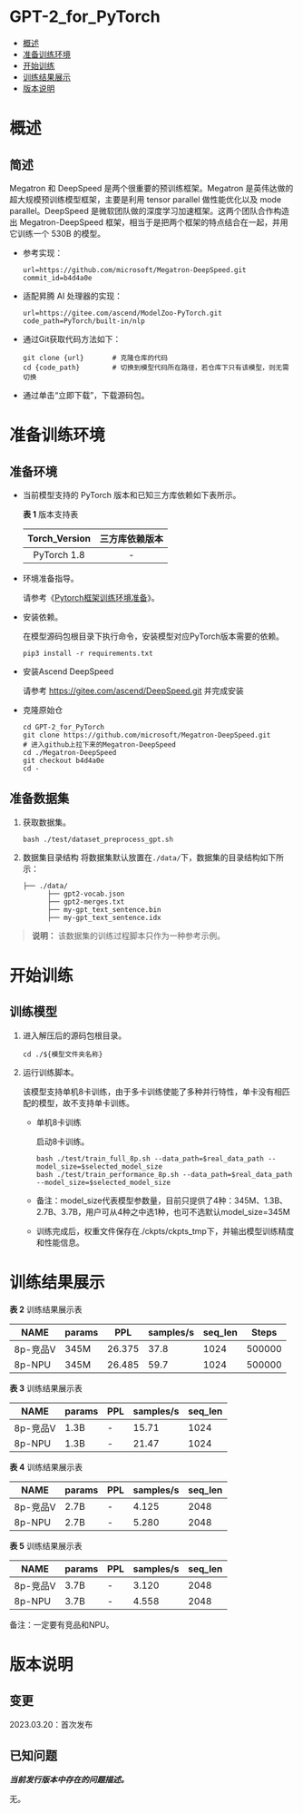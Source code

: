# GPT-2_for_PyTorch

-   [概述](概述.md)
-   [准备训练环境](准备训练环境.md)
-   [开始训练](开始训练.md)
-   [训练结果展示](训练结果展示.md)
-   [版本说明](版本说明.md)


# 概述

## 简述

Megatron 和 DeepSpeed 是两个很重要的预训练框架。Megatron 是英伟达做的超大规模预训练模型框架，主要是利用 tensor parallel 做性能优化以及 mode parallel。DeepSpeed 是微软团队做的深度学习加速框架。这两个团队合作构造出 Megatron-DeepSpeed  框架，相当于是把两个框架的特点结合在一起，并用它训练一个 530B 的模型。

- 参考实现：

  ```
  url=https://github.com/microsoft/Megatron-DeepSpeed.git
  commit_id=b4d4a0e
  ```

- 适配昇腾 AI 处理器的实现：

  ```
  url=https://gitee.com/ascend/ModelZoo-PyTorch.git
  code_path=PyTorch/built-in/nlp
  ```
  
- 通过Git获取代码方法如下：

  ```
  git clone {url}       # 克隆仓库的代码
  cd {code_path}        # 切换到模型代码所在路径，若仓库下只有该模型，则无需切换
  ```
  
- 通过单击“立即下载”，下载源码包。

# 准备训练环境

## 准备环境

- 当前模型支持的 PyTorch 版本和已知三方库依赖如下表所示。

  **表 1**  版本支持表

  | Torch_Version      | 三方库依赖版本                                 |
  | :--------: | :----------------------------------------------------------: |
  | PyTorch 1.8 | - |
  
- 环境准备指导。

  请参考《[Pytorch框架训练环境准备](https://www.hiascend.com/document/detail/zh/ModelZoo/pytorchframework/ptes)》。
  
- 安装依赖。

  在模型源码包根目录下执行命令，安装模型对应PyTorch版本需要的依赖。
  ```
  pip3 install -r requirements.txt
  ```


- 安装Ascend DeepSpeed 
  
  请参考 <https://gitee.com/ascend/DeepSpeed.git> 并完成安装

- 克隆原始仓

  ```
  cd GPT-2_for_PyTorch
  git clone https://github.com/microsoft/Megatron-DeepSpeed.git
  # 进入github上拉下来的Megatron-DeepSpeed
  cd ./Megatron-DeepSpeed
  git checkout b4d4a0e
  cd -
  ```

## 准备数据集

1. 获取数据集。

    ```bash ./test/dataset_preprocess_gpt.sh```

2. 数据集目录结构
   将数据集默认放置在```./data/```下，数据集的目录结构如下所示：

   ```
   ├── ./data/
         ├── gpt2-vocab.json         
         ├── gpt2-merges.txt
         ├── my-gpt_text_sentence.bin
         ├── my-gpt_text_sentence.idx
   ```

> **说明：** 
>该数据集的训练过程脚本只作为一种参考示例。


# 开始训练

## 训练模型

1. 进入解压后的源码包根目录。

   ```
   cd ./${模型文件夹名称} 
   ```

2. 运行训练脚本。

   该模型支持单机8卡训练，由于多卡训练使能了多种并行特性，单卡没有相匹配的模型，故不支持单卡训练。

   - 单机8卡训练

     启动8卡训练。

     ```
     bash ./test/train_full_8p.sh --data_path=$real_data_path --model_size=$selected_model_size
     bash ./test/train_performance_8p.sh --data_path=$real_data_path --model_size=$selected_model_size
     ```
   - 备注：model_size代表模型参数量，目前只提供了4种：345M、1.3B、2.7B、3.7B，用户可从4种之中选1种，也可不选默认model_size=345M
   - 训练完成后，权重文件保存在./ckpts/ckpts_tmp下，并输出模型训练精度和性能信息。

# 训练结果展示

**表 2**  训练结果展示表

| NAME     | params |  PPL  | samples/s | seq_len | Steps     |
| -------  | -----  | -----  |------- | ----- | ------    |
| 8p-竞品V  | 345M  | 26.375  |   37.8 | 1024 | 500000    |
| 8p-NPU   | 345M | 26.485 |   59.7  | 1024 | 500000    |

**表 3**  训练结果展示表

| NAME     | params | PPL    | samples/s | seq_len |
| -------  | -----  | -----  |------- | ----- |
| 8p-竞品V  | 1.3B  | - |  15.71 | 1024 |
| 8p-NPU   | 1.3B  | - |  21.47  | 1024 |

**表 4**  训练结果展示表

| NAME     | params | PPL    | samples/s | seq_len |
| -------  | -----  | -----  |------- | ----- |
| 8p-竞品V  | 2.7B  | - |   4.125 | 2048 |
| 8p-NPU   | 2.7B  | - |   5.280  | 2048 |

**表 5**  训练结果展示表

| NAME     | params | PPL    | samples/s | seq_len |
| -------  | -----  | -----  |------- | ----- |
| 8p-竞品V  | 3.7B  | - |   3.120 | 2048 |
| 8p-NPU   | 3.7B  | - |   4.558  | 2048 |

备注：一定要有竞品和NPU。

# 版本说明

## 变更

2023.03.20：首次发布

## 已知问题

**_当前发行版本中存在的问题描述。_**

无。